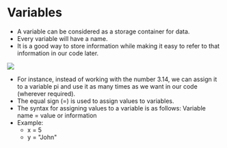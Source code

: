 # Variables

* A variable can be considered as a storage container for data.  
* Every variable will have a name. 
* It is a good way to store information while making it easy to refer to that information in our code later. 

![](https://lh5.googleusercontent.com/ZqK89Wn17Kmx8ckSNZDoZykwxsyWLYSxuK5BbEZTErwP9PS2FAXEQkyMDqo6FsyChlup19r4t93Y62ElQ1nbdQCCiRcvr6S9BDrcfqOZiMEv8Uy5BoHQW_lAav7EoSCkXfmI9ZnjToM=s0)

* For instance, instead of working with the number 3.14, we can assign it to a variable pi and use it as many times as we want in our code \(wherever required\). 
* The equal sign \(=\) is used to assign values to variables. 
* The syntax for assigning values to a variable is as follows: Variable name = value or information  
* Example: 
  * x = 5 
  * y = "John"

